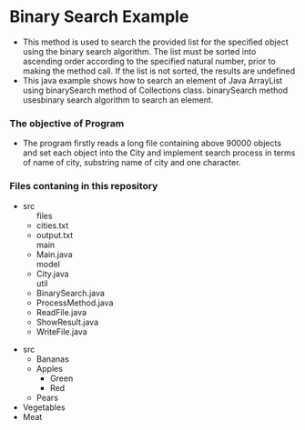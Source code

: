 <h1>Binary Search Example</h1>

<ul>
  <li>This method is used to search the provided list for the specified object using the binary search algorithm. The list must be sorted into ascending order according to the specified natural number, prior to making the method call. If the list is not sorted, the results are undefined</li>
  <li>This java example shows how to search an element of Java ArrayList using binarySearch method of Collections class. binarySearch method usesbinary search algorithm to search an element.</li>
</ul>

<h3>The objective of Program</h3>
<ul>
  <li>The program firstly reads a long file containing above 90000 objects and set each object into the City and implement search process in terms of name of city, substring name of city and one character.</li>
</ul>


<h3>Files contaning in this repository</h3>
<ul>
  <li>src
    <ul>files
      <li>cities.txt</li>
      <li>output.txt</li>
    </ul>
    <ul>main
      <li>Main.java</li>
    </ul>
    <ul>model
     <li>City.java</li>
    </ul>
    <ul>util
      <li>BinarySearch.java</li>
      <li>ProcessMethod.java</li>
      <li>ReadFile.java</li>
      <li>ShowResult.java</li>
      <li>WriteFile.java</li>
    </ul>
  </li>
</ul>

<ul>
  <li>src
    <ul>
      <li>Bananas</li>
      <li>Apples
        <ul>
          <li>Green</li>
          <li>Red</li>
        </ul>
      </li>
      <li>Pears</li>
    </ul>
  </li>
  <li>Vegetables</li>
  <li>Meat</li>
</ul>
